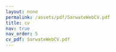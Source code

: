 ```yaml
---
layout: none
permalink: /assets/pdf/SarwateWebCV.pdf
title: cv
nav: true
nav_order: 5
cv_pdf: SarwateWebCV.pdf
---
```

